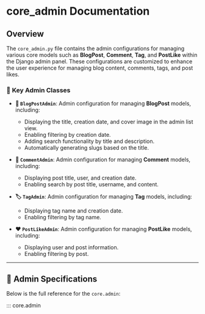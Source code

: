 # core_admin Documentation

## Overview

The `core_admin.py` file contains the admin configurations for managing various core models such as **BlogPost**, **Comment**, **Tag**, and **PostLike** within the Django admin panel. These configurations are customized to enhance the user experience for managing blog content, comments, tags, and post likes.

### 📌 **Key Admin Classes**

- **📝 `BlogPostAdmin`**: Admin configuration for managing **BlogPost** models, including:
  - Displaying the title, creation date, and cover image in the admin list view.
  - Enabling filtering by creation date.
  - Adding search functionality by title and description.
  - Automatically generating slugs based on the title.

- **💬 `CommentAdmin`**: Admin configuration for managing **Comment** models, including:
  - Displaying post title, user, and creation date.
  - Enabling search by post title, username, and content.

- **🏷️ `TagAdmin`**: Admin configuration for managing **Tag** models, including:
  - Displaying tag name and creation date.
  - Enabling filtering by tag name.

- **❤️ `PostLikeAdmin`**: Admin configuration for managing **PostLike** models, including:
  - Displaying user and post information.
  - Enabling filtering by post.

---

## 📝 **Admin Specifications**  
Below is the full reference for the `core.admin`:

::: core.admin
